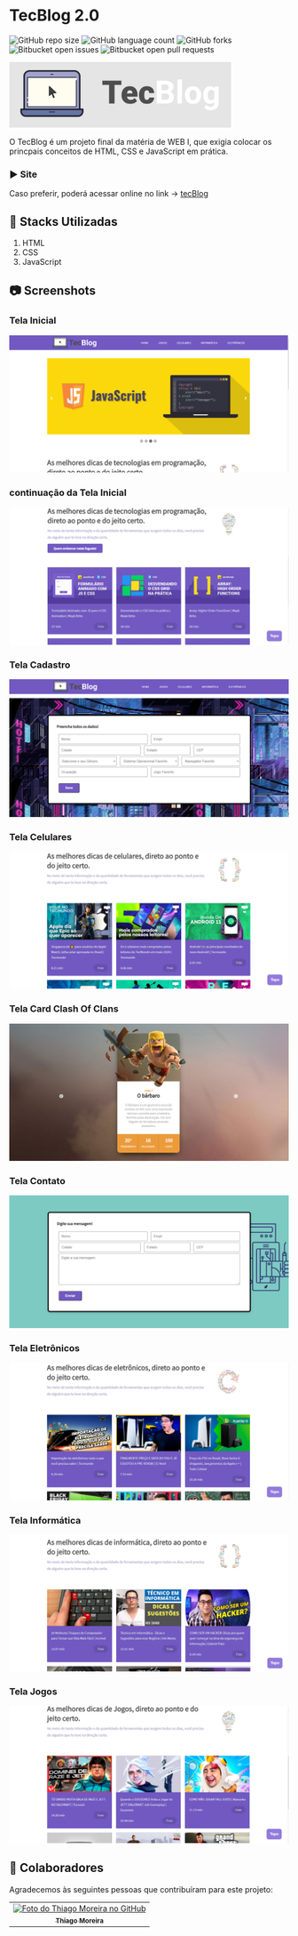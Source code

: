 # TecBlog 2.0

<!---Esses são exemplos. Veja https://shields.io para outras pessoas ou para personalizar este conjunto de escudos. Você pode querer incluir dependências, status do projeto e informações de licença aqui--->

![GitHub repo size](https://img.shields.io/github/repo-size/Thiagomdias22/tecblog2.0?style=for-the-badge)
![GitHub language count](https://img.shields.io/github/languages/count/Thiagomdias22/tecblog2.0?style=for-the-badge)
![GitHub forks](https://img.shields.io/github/forks/Thiagomdias22/tecblog2.0?style=for-the-badge)
![Bitbucket open issues](https://img.shields.io/bitbucket/issues/Thiagomdias22/tecblog2.0?style=for-the-badge)
![Bitbucket open pull requests](https://img.shields.io/bitbucket/pr-raw/Thiagomdias22/tecblog2.0?style=for-the-badge)

<img src="https://github.com/Thiagomdias22/tecblog2.0/blob/master/Screenshots/logo_tecblog.png" width="400px;" alt="Logo iPet">

O TecBlog é um projeto final da matéria de WEB I, que exigia colocar os princpais conceitos de HTML, CSS e JavaScript em prática.

### ▶️ Site

Caso preferir, poderá acessar online no link -> [tecBlog](https://tec-blog.vercel.app/)

## 🔋 Stacks Utilizadas

1. HTML
2. CSS
3. JavaScript

## 📷 Screenshots

### Tela Inicial
![](/Screenshots/tela_inicial1.png)
### continuação da Tela Inicial
![](/Screenshots/tela_inicial2.png)
### Tela Cadastro
![](/Screenshots/tela_cadastro.png)
### Tela Celulares
![](/Screenshots/tela_celulares.png)
### Tela Card Clash Of Clans
![](/Screenshots/tela_clashOfClans.png)
### Tela Contato
![](/Screenshots/tela_contato.png)
### Tela Eletrônicos
![](/Screenshots/tela_eletronicos.png)
### Tela Informática
![](/Screenshots/tela_informatica.png)
### Tela Jogos
![](/Screenshots/tela_jogos.png)


## 🤝 Colaboradores

Agradecemos às seguintes pessoas que contribuíram para este projeto:

<table>
  <tr>
    <td align="center">
      <a href="#">
        <img src="https://avatars.githubusercontent.com/u/61828200" width="100px;" alt="Foto do Thiago Moreira no GitHub"/><br>
        <sub>
          <b>Thiago Moreira</b>
        </sub>
      </a>
    </td>
  </tr>
</table>
